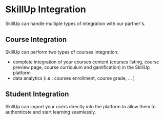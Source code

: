 # SkillUp Integration

SkillUp can handle multiple types of integration with our partner's.

## Course Integration

SkillUp can perform two types of courses integration:

- complete integration of your courses content (courses listing, course preview page, course curriculum and gamification) in the SkillUp platform
- data analytics (i.e.: courses enrollment, course grade, ... )

## Student Integration

SkillUp can import your users directly into the platform to allow them to authenticate and start learning seamlessly.

